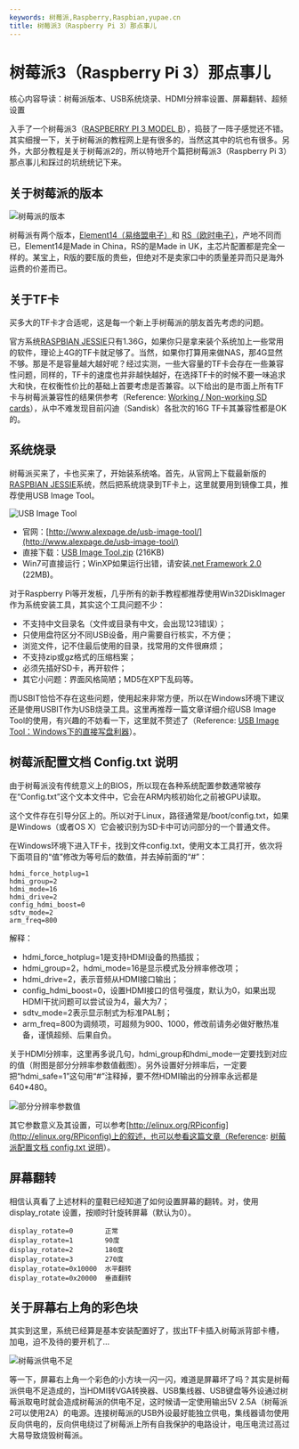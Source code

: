 ```yaml
---
keywords: 树莓派,Raspberry,Raspbian,yupae.cn
title: 树莓派3（Raspberry Pi 3）那点事儿
---
```


# 树莓派3（Raspberry Pi 3）那点事儿      

核心内容导读：树莓派版本、USB系统烧录、HDMI分辨率设置、屏幕翻转、超频设置

入手了一个树莓派3（[RASPBERRY PI 3 MODEL B](https://www.raspberrypi.org/products/raspberry-pi-3-model-b/)），捣鼓了一阵子感觉还不错。其实细搜一下，关于树莓派的教程网上是有很多的，当然这其中的坑也有很多。另外，大部分教程是关于树莓派2的，所以特地开个篇把树莓派3（Raspberry Pi 3）那点事儿和踩过的坑统统记下来。

## 关于树莓派的版本

![树莓派的版本](http://www.yupae.cn/images/raspberryforversion.jpg)

树莓派有两个版本，[Element14（易络盟电子）](http://cn.element14.com/)和 [RS（欧时电子）](http://china.rs-online.com/web/)，产地不同而已，Element14是Made in China，RS的是Made in UK，主芯片配置都是完全一样的。某宝上，R版的要E版的贵些，但绝对不是卖家口中的质量差异而只是海外运费的价差而已。

## 关于TF卡

买多大的TF卡才合适呢，这是每一个新上手树莓派的朋友首先考虑的问题。

官方系统[RASPBIAN JESSIE](https://www.raspberrypi.org/downloads/raspbian/)只有1.36G，如果你只是拿来装个系统加上一些常用的软件，理论上4G的TF卡就足够了。当然，如果你打算用来做NAS，那4G显然不够。那是不是容量越大越好呢？经过实测，一些大容量的TF卡会存在一些兼容性问题，同样的，TF卡的速度也并非越快越好，在选择TF卡的时候不要一味追求大和快，在权衡性价比的基础上首要考虑是否兼容。以下给出的是市面上所有TF卡与树莓派兼容性的结果供参考（Reference: [Working / Non-working SD cards](http://elinux.org/RPi_SD_cards)），从中不难发现目前闪迪（Sandisk）各批次的16G TF卡其兼容性都是OK的。

## 系统烧录

树莓派买来了，卡也买来了，开始装系统咯。首先，从官网上下载最新版的[RASPBIAN JESSIE](https://www.raspberrypi.org/downloads/raspbian/)系统，然后把系统烧录到TF卡上，这里就要用到镜像工具，推荐使用USB Image Tool。

![USB Image Tool](http://segmentfault.com/img/bVciD3)

*   官网：[http://www.alexpage.de/usb-image-tool/](http://www.alexpage.de/usb-image-tool/)
*   直接下载：[USB Image Tool.zip](http://pan.baidu.com/share/link?shareid=4232180688&amp;uk=605377859) (216KB)
*   Win7可直接运行；WinXP如果运行出错，请安装[.net Framework 2.0](https://www.microsoft.com/zh-cn/download/details.aspx?id=1639) (22MB)。

对于Raspberry Pi等开发板，几乎所有的新手教程都推荐使用Win32DiskImager作为系统安装工具，其实这个工具问题不少：

*   不支持中文目录名（文件或目录有中文，会出现123错误）；
*   只使用盘符区分不同USB设备，用户需要自行核实，不方便；
*   浏览文件，记不住最后使用的目录，找常用的文件很麻烦；
*   不支持zip或gz格式的压缩档案；
*   必须先插好SD卡，再开软件；
*   其它小问题：界面风格简陋；MD5在XP下乱码等。

而USBIT恰恰不存在这些问题，使用起来非常方便，所以在Windows环境下建议还是使用USBIT作为USB烧录工具。这里再推荐一篇文章详细介绍USB Image Tool的使用，有兴趣的不妨看一下，这里就不赘述了（Reference: [USB Image Tool：Windows下的直接写盘利器](https://segmentfault.com/a/1190000000492510)）。

## 树莓派配置文档 Config.txt 说明

由于树莓派没有传统意义上的BIOS，所以现在各种系统配置参数通常被存在“Config.txt”这个文本文件中，它会在ARM内核初始化之前被GPU读取。

这个文件存在引导分区上的。所以对于Linux，路径通常是/boot/config.txt，如果是Windows（或者OS X）它会被识别为SD卡中可访问部分的一个普通文件。

在Windows环境下进入TF卡，找到文件config.txt，使用文本工具打开，依次将下面项目的“值”修改为等号后的数值，并去掉前面的“#”：

```
hdmi_force_hotplug=1
hdmi_group=2
hdmi_mode=16
hdmi_drive=2
config_hdmi_boost=0
sdtv_mode=2
arm_freq=800  
```


解释：

*   hdmi_force_hotplug=1是支持HDMI设备的热插拔；
*   hdmi_group=2，hdmi_mode=16是显示模式及分辨率修改项；
*   hdmi_drive=2，表示音频从HDMI接口输出；
*   config_hdmi_boost=0，设置HDMI接口的信号强度，默认为0，如果出现HDMI干扰问题可以尝试设为4，最大为7；
*   sdtv_mode=2表示显示制式为标准PAL制；
*   arm_freq=800为调频项，可超频为900、1000，修改前请务必做好散热准备，谨慎超频、后果自负。

关于HDMI分辨率，这里再多说几句，hdmi_group和hdmi_mode一定要找到对应的值（附图是部分分辨率参数值截图）。另外设置好分辨率后，一定要把“hdmi_safe=1”这句用“#”注释掉，要不然HDMI输出的分辨率永远都是640*480。

![部分分辨率参数值](http://www.yupae.cn/images/raspberryhdmi.png)

其它参数意义及其设置，可以参考[http://elinux.org/RPiconfig](http://elinux.org/RPiconfig)上的叙述，也可以参看这篇文章（Reference: [树莓派配置文档 config.txt 说明](http://shumeipai.nxez.com/2015/11/23/raspberry-pi-configuration-file-config-txt-nstructions.html)）。

## 屏幕翻转

相信认真看了上述材料的童鞋已经知道了如何设置屏幕的翻转。对，使用 display_rotate 设置，按顺时针旋转屏幕（默认为0）。


```
display_rotate=0        正常
display_rotate=1        90度
display_rotate=2        180度
display_rotate=3        270度
display_rotate=0x10000  水平翻转
display_rotate=0x20000  垂直翻转
```

## 关于屏幕右上角的彩色块

其实到这里，系统已经算是基本安装配置好了，拔出TF卡插入树莓派背部卡槽，加电，迫不及待的要开机了…

![树莓派供电不足](http://www.yupae.cn/images/raspberryblink.jpg)

等一下，屏幕右上角一个彩色的小方块一闪一闪，难道是屏幕坏了吗？其实是树莓派供电不足造成的，当HDMI转VGA转换器、USB集线器、USB键盘等外设通过树莓派取电时就会造成树莓派的供电不足，这时候请一定使用输出5V  2.5A（树莓派2可以使用2A）的电源。连接树莓派的USB外设最好能独立供电，集线器请勿使用反向供电的，反向供电绕过了树莓派上所有自我保护的电路设计，电压电流过高过大易导致烧毁树莓派。

    